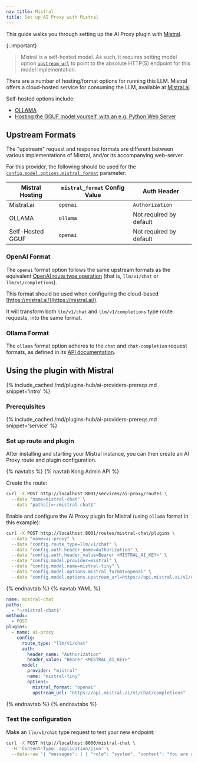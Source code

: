 ```yaml
---
nav_title: Mistral
title: Set up AI Proxy with Mistral
---
```


This guide walks you through setting up the AI Proxy plugin with [Mistral](https://mistral.ai/).

{:.important}
> Mistral is a self-hosted model. As such, it requires setting model option 
> [`upstream_url`](/hub/kong-inc/ai-proxy/configuration/#config-model-options-upstream_url) to point to the absolute
> HTTP(S) endpoint for this model implementation.

There are a number of hosting/format options for running this LLM. Mistral offers a cloud-hosted service for consuming
the LLM, available at [Mistral.ai](https://mistral.ai/)

Self-hosted options include:
* [OLLAMA](https://ollama.com/)
* [Hosting the GGUF model yourself, with an e.g. Python Web Server](https://huggingface.co/mistralai/Mixtral-8x7B-v0.1)

## Upstream Formats

The "upstream" request and response formats are different between various implementations of Mistral, and/or its accompanying web-server.

For this provider, the following should be used for the [`config.model.options.mistral_format`](/hub/kong-inc/ai-proxy/configuration/#config-model-options-mistral_format) parameter:

| Mistral Hosting  | `mistral_format` Config Value | Auth Header             |
|------------------|-------------------------------|-------------------------|
| Mistral.ai       | `openai`                      | `Authorization`         |
| OLLAMA           | `ollama`                      | Not required by default |
| Self-Hosted GGUF | `openai`                      | Not required by default |

### OpenAI Format

The `openai` format option follows the same upstream formats as the equivalent 
[OpenAI route type operation](https://github.com/kong/kong/blob/master/spec/fixtures/ai-proxy/oas.yaml) 
(that is, `llm/v1/chat` or `llm/v1/completions`).

This format should be used when configuring the cloud-based [https://mistral.ai/](https://mistral.ai/).

It will transform both `llm/v1/chat` and `llm/v1/completions` type route requests, into the same format.

### Ollama Format

The `ollama` format option adheres to the `chat` and `chat-completion` request formats,
as defined in its [API documentation](https://github.com/ollama/ollama/blob/main/docs/api.md).

## Using the plugin with Mistral

{% include_cached /md/plugins-hub/ai-providers-prereqs.md snippet='intro' %}

### Prerequisites

{% include_cached /md/plugins-hub/ai-providers-prereqs.md snippet='service' %}

### Set up route and plugin

After installing and starting your Mistral instance, you can then create an
AI Proxy route and plugin configuration.

{% navtabs %}
{% navtab Kong Admin API %}

Create the route:

```bash
curl -X POST http://localhost:8001/services/ai-proxy/routes \
  --data "name=mistral-chat" \
  --data "paths[]=~/mistral-chat$"
```

Enable and configure the AI Proxy plugin for Mistral (using `ollama` format in this example):

```bash
curl -X POST http://localhost:8001/routes/mistral-chat/plugins \
  --data "name=ai-proxy" \
  --data "config.route_type=llm/v1/chat" \
  --data "config.auth.header_name=Authorization" \
  --data "config.auth.header_value=Bearer <MISTRAL_AI_KEY>" \
  --data "config.model.provider=mistral" \
  --data "config.model.name=mistral-tiny" \
  --data "config.model.options.mistral_format=openai" \
  --data "config.model.options.upstream_url=https://api.mistral.ai/v1/chat/completions" \ 
```
{% endnavtab %}
{% navtab YAML %}
```yaml
name: mistral-chat
paths:
  - "~/mistral-chat$"
methods:
  - POST
plugins:
  - name: ai-proxy
    config:
      route_type: "llm/v1/chat"
      auth:
        header_name: "Authorization"
        header_value: "Bearer <MISTRAL_AI_KEY>"
      model:
        provider: "mistral"
        name: "mistral-tiny"
        options:
          mistral_format: "openai"
          upstream_url: "https://api.mistral.ai/v1/chat/completions"
```
{% endnavtab %}
{% endnavtabs %}

### Test the configuration

Make an `llm/v1/chat` type request to test your new endpoint:

```bash
curl -X POST http://localhost:8000/mistral-chat \
  -H 'Content-Type: application/json' \
  --data-raw '{ "messages": [ { "role": "system", "content": "You are a mathematician" }, { "role": "user", "content": "What is 1+1?"} ] }'
```
